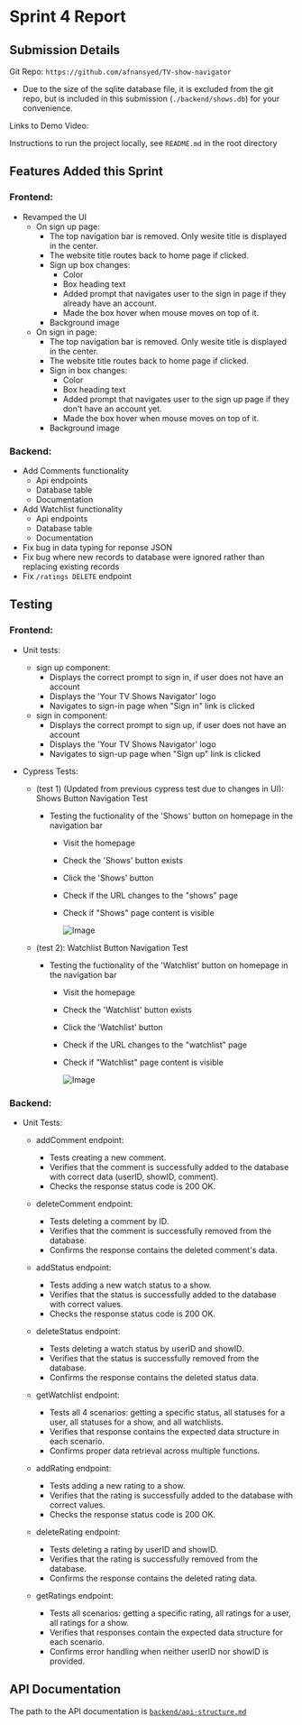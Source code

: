 # Sprint 4 Report

## Submission Details
Git Repo: `https://github.com/afnansyed/TV-show-navigator`
- Due to the size of the sqlite database file, it is excluded from the git repo, but is included in this submission (`./backend/shows.db`) for your convenience.

Links to Demo Video:

Instructions to run the project locally, see `README.md` in the root directory

## Features Added this Sprint
### Frontend:
- Revamped the UI
    - On sign up page:
        - The top navigation bar is removed. Only wesite title is displayed in the center.
        - The website title routes back to home page if clicked.
        - Sign up box changes:
           - Color
           - Box heading text
           - Added prompt that navigates user to the sign in page if they already have an account.
           - Made the box hover when mouse moves on top of it.
        - Background image
    - On sign in page:
        - The top navigation bar is removed. Only wesite title is displayed in the center.
        - The website title routes back to home page if clicked.
        - Sign in box changes:
           - Color
           - Box heading text
           - Added prompt that navigates user to the sign up page if they don't have an account yet.
           - Made the box hover when mouse moves on top of it.
        - Background image

      
### Backend:
- Add Comments functionality
  - Api endpoints
  - Database table
  - Documentation
- Add Watchlist functionality
  - Api endpoints
  - Database table
  - Documentation
- Fix bug in data typing for reponse JSON
- Fix bug where new records to database were ignored rather than replacing existing records
- Fix `/ratings DELETE` endpoint

## Testing
### Frontend:

- Unit tests:
  - sign up component:
      - Displays the correct prompt to sign in, if user does not have an account
      - Displays the 'Your TV Shows Navigator' logo
      - Navigates to sign-in page when "Sign in" link is clicked
  - sign in component:
      - Displays the correct prompt to sign up, if user does not have an account
      - Displays the 'Your TV Shows Navigator' logo
      - Navigates to sign-up page when "Sign up" link is clicked
   
- Cypress Tests:
    - (test 1) (Updated from previous cypress test due to changes in UI): Shows Button Navigation Test
        - Testing the fuctionality of the 'Shows' button on homepage in the navigation bar
          - Visit the homepage 
          - Check the 'Shows' button exists
          - Click the 'Shows' button
          - Check if the URL changes to the "shows" page
          - Check if "Shows" page content is visible

            ![Image](https://github.com/user-attachments/assets/3495ced0-009f-4893-bdff-061c0fce6e79)

    - (test 2): Watchlist Button Navigation Test
        - Testing the fuctionality of the 'Watchlist' button on homepage in the navigation bar
          - Visit the homepage 
          - Check the 'Watchlist' button exists
          - Click the 'Watchlist' button
          - Check if the URL changes to the "watchlist" page
          - Check if "Watchlist" page content is visible

            ![Image](https://github.com/user-attachments/assets/e3ef4fba-0bbf-4a24-8352-6ad82e7f4155)

    
### Backend:

- Unit Tests:
  
  - addComment endpoint:
    - Tests creating a new comment.
    - Verifies that the comment is successfully added to the database with correct data (userID, showID, comment).
    - Checks the response status code is 200 OK.
      
  - deleteComment endpoint:
    - Tests deleting a comment by ID.
    - Verifies that the comment is successfully removed from the database.
    - Confirms the response contains the deleted comment's data.
      
  - addStatus endpoint:
    - Tests adding a new watch status to a show.
    - Verifies that the status is successfully added to the database with correct values.
    - Checks the response status code is 200 OK.
      
  - deleteStatus endpoint:
    - Tests deleting a watch status by userID and showID.
    - Verifies that the status is successfully removed from the database.
    - Confirms the response contains the deleted status data.
      
  - getWatchlist endpoint:
    - Tests all 4 scenarios: getting a specific status, all statuses for a user, all statuses for a show, and all watchlists.
    - Verifies that response contains the expected data structure in each scenario.
    - Confirms proper data retrieval across multiple functions.
      
  - addRating endpoint:
    - Tests adding a new rating to a show.
    - Verifies that the rating is successfully added to the database with correct values.
    - Checks the response status code is 200 OK.
      
  - deleteRating endpoint:
    - Tests deleting a rating by userID and showID.
    - Verifies that the rating is successfully removed from the database.
    - Confirms the response contains the deleted rating data.
      
  - getRatings endpoint:
    - Tests all scenarios: getting a specific rating, all ratings for a user, all ratings for a show.
    - Verifies that responses contain the expected data structure for each scenario.
    - Confirms error handling when neither userID nor showID is provided.

## API Documentation

The path to the API documentation is [`backend/api-structure.md`](backend/api-structure.md)

